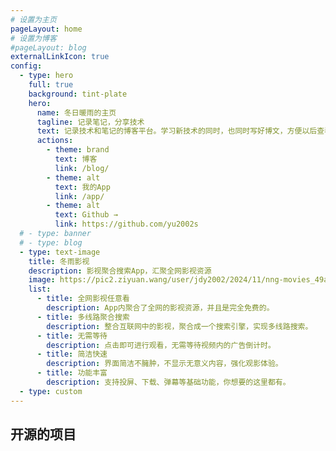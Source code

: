 ```yaml
---
# 设置为主页
pageLayout: home
# 设置为博客
#pageLayout: blog
externalLinkIcon: true
config:
  - type: hero
    full: true
    background: tint-plate
    hero:
      name: 冬日暖雨的主页
      tagline: 记录笔记，分享技术
      text: 记录技术和笔记的博客平台。学习新技术的同时，也同时写好博文，方便以后查看。
      actions:
        - theme: brand
          text: 博客
          link: /blog/
        - theme: alt
          text: 我的App
          link: /app/
        - theme: alt
          text: Github →
          link: https://github.com/yu2002s
  # - type: banner
  # - type: blog
  - type: text-image
    title: 冬雨影视
    description: 影视聚合搜索App，汇聚全网影视资源
    image: https://pic2.ziyuan.wang/user/jdy2002/2024/11/nng-movies_49acb5fbdce40.png
    list:
      - title: 全网影视任意看
        description: App内聚合了全网的影视资源，并且是完全免费的。
      - title: 多线路聚合搜索
        description: 整合互联网中的影视，聚合成一个搜索引擎，实现多线路搜索。
      - title: 无需等待
        description: 点击即可进行观看，无需等待视频内的广告倒计时。
      - title: 简洁快速
        description: 界面简洁不臃肿，不显示无意义内容，强化观影体验。
      - title: 功能丰富
        description: 支持投屏、下载、弹幕等基础功能，你想要的这里都有。
  - type: custom
---
```


## 开源的项目

<CardGrid>
  <RepoCard repo="yu2002s/SplitLanzou" />
  <RepoCard repo="yu2002s/GridImageView" />
</CardGrid>
